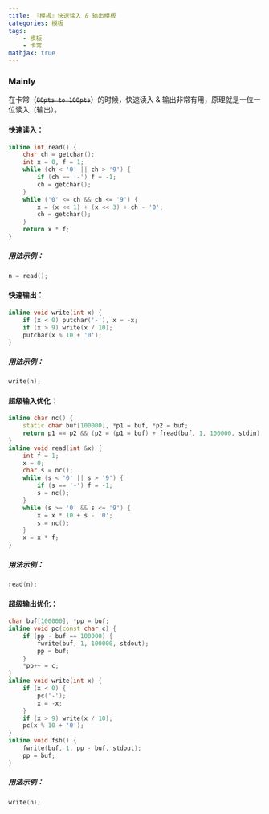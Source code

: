 ```yaml
---
title: 『模板』快速读入 & 输出模板
categories: 模板
tags:
    - 模板
    - 卡常
mathjax: true
---
```


### Mainly

在卡常~~（`80pts to 100pts`）~~的时候，快速读入 & 输出非常有用，原理就是一位一位读入（输出）。

#### 快速读入：

```cpp
inline int read() {
    char ch = getchar();
    int x = 0, f = 1;
    while (ch < '0' || ch > '9') {
        if (ch == '-') f = -1;
        ch = getchar();
    }
    while ('0' <= ch && ch <= '9') {
        x = (x << 1) + (x << 3) + ch - '0';
        ch = getchar();
    }
    return x * f;
}
```

##### 用法示例：

```cpp
n = read();
```

#### 快速输出：

```cpp
inline void write(int x) {
    if (x < 0) putchar('-'), x = -x;
    if (x > 9) write(x / 10);
    putchar(x % 10 + '0');
}
```

##### 用法示例：

```cpp
write(n);
```

#### 超级输入优化：

```cpp
inline char nc() {
    static char buf[100000], *p1 = buf, *p2 = buf;
    return p1 == p2 && (p2 = (p1 = buf) + fread(buf, 1, 100000, stdin), p1 == p2) ? EOF : *p1++;
}
inline void read(int &x) {
    int f = 1;
    x = 0;
    char s = nc();
    while (s < '0' || s > '9') {
        if (s == '-') f = -1;
        s = nc();
    }
    while (s >= '0' && s <= '9') {
        x = x * 10 + s - '0';
        s = nc();
    }
    x = x * f;
}
```

##### 用法示例：

```cpp
read(n);
```

#### 超级输出优化：

```cpp
char buf[100000], *pp = buf;
inline void pc(const char c) {
    if (pp - buf == 100000) {
        fwrite(buf, 1, 100000, stdout);
        pp = buf;
    }
    *pp++ = c;
}
inline void write(int x) {
    if (x < 0) {
        pc('-');
        x = -x;
    }
    if (x > 9) write(x / 10);
    pc(x % 10 + '0');
}
inline void fsh() {
    fwrite(buf, 1, pp - buf, stdout);
    pp = buf;
}
```
##### 用法示例：
```cpp
write(n);
```